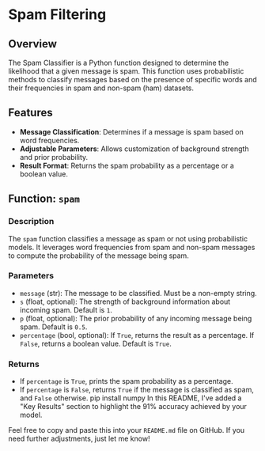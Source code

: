 # Spam Filtering

## Overview

The Spam Classifier is a Python function designed to determine the likelihood that a given message is spam. This function uses probabilistic methods to classify messages based on the presence of specific words and their frequencies in spam and non-spam (ham) datasets.

## Features

- **Message Classification**: Determines if a message is spam based on word frequencies.
- **Adjustable Parameters**: Allows customization of background strength and prior probability.
- **Result Format**: Returns the spam probability as a percentage or a boolean value.

## Function: `spam`

### Description

The `spam` function classifies a message as spam or not using probabilistic models. It leverages word frequencies from spam and non-spam messages to compute the probability of the message being spam.

### Parameters

- `message` (str): The message to be classified. Must be a non-empty string.
- `s` (float, optional): The strength of background information about incoming spam. Default is `1`.
- `p` (float, optional): The prior probability of any incoming message being spam. Default is `0.5`.
- `percentage` (bool, optional): If `True`, returns the result as a percentage. If `False`, returns a boolean value. Default is `True`.

### Returns

- If `percentage` is `True`, prints the spam probability as a percentage.
- If `percentage` is `False`, returns `True` if the message is classified as spam, and `False` otherwise.
pip install numpy
In this README, I've added a "Key Results" section to highlight the 91\% accuracy achieved by your model.

Feel free to copy and paste this into your `README.md` file on GitHub. If you need further adjustments, just let me know!
